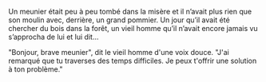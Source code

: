 Un meunier était peu à peu tombé dans la misère et il n’avait plus rien que son moulin avec, derrière, un grand pommier. Un jour qu’il avait été chercher du bois dans la forêt, un vieil homme qu’il n’avait encore jamais vu s’approcha de lui et lui dit... 

"Bonjour, brave meunier", dit le vieil homme d'une voix douce. "J'ai remarqué que tu traverses des temps difficiles. Je peux t'offrir une solution à ton problème."

